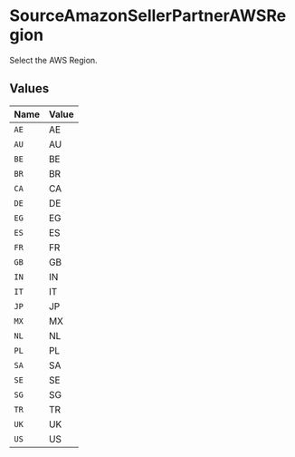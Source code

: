 # SourceAmazonSellerPartnerAWSRegion

Select the AWS Region.


## Values

| Name  | Value |
| ----- | ----- |
| `AE`  | AE    |
| `AU`  | AU    |
| `BE`  | BE    |
| `BR`  | BR    |
| `CA`  | CA    |
| `DE`  | DE    |
| `EG`  | EG    |
| `ES`  | ES    |
| `FR`  | FR    |
| `GB`  | GB    |
| `IN`  | IN    |
| `IT`  | IT    |
| `JP`  | JP    |
| `MX`  | MX    |
| `NL`  | NL    |
| `PL`  | PL    |
| `SA`  | SA    |
| `SE`  | SE    |
| `SG`  | SG    |
| `TR`  | TR    |
| `UK`  | UK    |
| `US`  | US    |